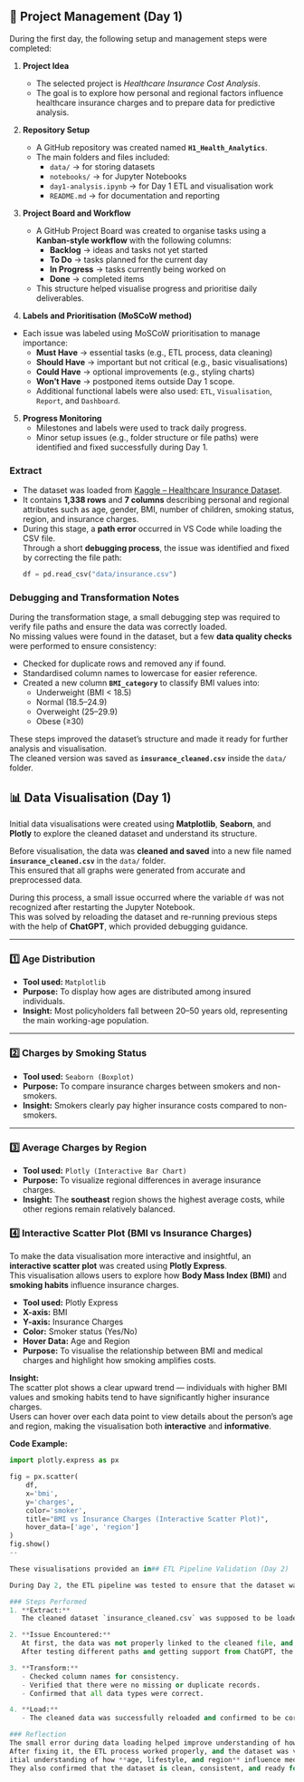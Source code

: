 ## 🧩 Project Management (Day 1)

During the first day, the following setup and management steps were completed:

1. **Project Idea**

   - The selected project is _Healthcare Insurance Cost Analysis_.
   - The goal is to explore how personal and regional factors influence healthcare insurance charges and to prepare data for predictive analysis.

2. **Repository Setup**

   - A GitHub repository was created named **`H1_Health_Analytics`**.
   - The main folders and files included:
     - `data/` → for storing datasets
     - `notebooks/` → for Jupyter Notebooks
     - `day1-analysis.ipynb` → for Day 1 ETL and visualisation work
     - `README.md` → for documentation and reporting

3. **Project Board and Workflow**

   - A GitHub Project Board was created to organise tasks using a **Kanban-style workflow** with the following columns:
     - **Backlog** → ideas and tasks not yet started
     - **To Do** → tasks planned for the current day
     - **In Progress** → tasks currently being worked on
     - **Done** → completed items
   - This structure helped visualise progress and prioritise daily deliverables.

4. **Labels and Prioritisation (MoSCoW method)**

- Each issue was labeled using MoSCoW prioritisation to manage importance:
  - **Must Have** → essential tasks (e.g., ETL process, data cleaning)
  - **Should Have** → important but not critical (e.g., basic visualisations)
  - **Could Have** → optional improvements (e.g., styling charts)
  - **Won’t Have** → postponed items outside Day 1 scope.
  - Additional functional labels were also used: `ETL`, `Visualisation`, `Report`, and `Dashboard`.

5. **Progress Monitoring**
   - Milestones and labels were used to track daily progress.
   - Minor setup issues (e.g., folder structure or file paths) were identified and fixed successfully during Day 1.

### **Extract**

- The dataset was loaded from [Kaggle – Healthcare Insurance Dataset](https://www.kaggle.com/datasets/willianoliveiragibin/healthcare-insurance).
- It contains **1,338 rows** and **7 columns** describing personal and regional attributes such as age, gender, BMI, number of children, smoking status, region, and insurance charges.
- During this stage, a **path error** occurred in VS Code while loading the CSV file.  
  Through a short **debugging process**, the issue was identified and fixed by correcting the file path:
  ```python
  df = pd.read_csv("data/insurance.csv")
  ```

### **Debugging and Transformation Notes**

During the transformation stage, a small debugging step was required to verify file paths and ensure the data was correctly loaded.  
No missing values were found in the dataset, but a few **data quality checks** were performed to ensure consistency:

- Checked for duplicate rows and removed any if found.
- Standardised column names to lowercase for easier reference.
- Created a new column **`BMI_category`** to classify BMI values into:
  - Underweight (BMI < 18.5)
  - Normal (18.5–24.9)
  - Overweight (25–29.9)
  - Obese (≥30)

These steps improved the dataset’s structure and made it ready for further analysis and visualisation.  
The cleaned version was saved as **`insurance_cleaned.csv`** inside the `data/` folder.

## 📊 Data Visualisation (Day 1)

Initial data visualisations were created using **Matplotlib**, **Seaborn**, and **Plotly** to explore the cleaned dataset and understand its structure.

Before visualisation, the data was **cleaned and saved** into a new file named **`insurance_cleaned.csv`** in the `data/` folder.  
This ensured that all graphs were generated from accurate and preprocessed data.

During this process, a small issue occurred where the variable `df` was not recognized after restarting the Jupyter Notebook.  
This was solved by reloading the dataset and re-running previous steps with the help of **ChatGPT**, which provided debugging guidance.

---

### 1️⃣ Age Distribution

- **Tool used:** `Matplotlib`
- **Purpose:** To display how ages are distributed among insured individuals.
- **Insight:** Most policyholders fall between 20–50 years old, representing the main working-age population.

---

### 2️⃣ Charges by Smoking Status

- **Tool used:** `Seaborn (Boxplot)`
- **Purpose:** To compare insurance charges between smokers and non-smokers.
- **Insight:** Smokers clearly pay higher insurance costs compared to non-smokers.

---

### 3️⃣ Average Charges by Region

- **Tool used:** `Plotly (Interactive Bar Chart)`
- **Purpose:** To visualize regional differences in average insurance charges.
- **Insight:** The **southeast** region shows the highest average costs, while other regions remain relatively balanced.

### 4️⃣ Interactive Scatter Plot (BMI vs Insurance Charges)

To make the data visualisation more interactive and insightful, an **interactive scatter plot** was created using **Plotly Express**.  
This visualisation allows users to explore how **Body Mass Index (BMI)** and **smoking habits** influence insurance charges.

- **Tool used:** Plotly Express
- **X-axis:** BMI
- **Y-axis:** Insurance Charges
- **Color:** Smoker status (Yes/No)
- **Hover Data:** Age and Region
- **Purpose:** To visualise the relationship between BMI and medical charges and highlight how smoking amplifies costs.

**Insight:**  
The scatter plot shows a clear upward trend — individuals with higher BMI values and smoking habits tend to have significantly higher insurance charges.  
Users can hover over each data point to view details about the person’s age and region, making the visualisation both **interactive** and **informative**.

**Code Example:**

```python
import plotly.express as px

fig = px.scatter(
    df,
    x='bmi',
    y='charges',
    color='smoker',
    title="BMI vs Insurance Charges (Interactive Scatter Plot)",
    hover_data=['age', 'region']
)
fig.show()
--

These visualisations provided an in## ETL Pipeline Validation (Day 2)

During Day 2, the ETL pipeline was tested to ensure that the dataset was accurate, consistent, and ready for analysis before creating advanced visualisations.

### Steps Performed
1. **Extract:**
   The cleaned dataset `insurance_cleaned.csv` was supposed to be loaded from the `data/` folder.

2. **Issue Encountered:**
   At first, the data was not properly linked to the cleaned file, and the notebook could not find the dataset.
   After testing different paths and getting support from ChatGPT, the problem was fixed by reloading the file correctly.

3. **Transform:**
   - Checked column names for consistency.
   - Verified that there were no missing or duplicate records.
   - Confirmed that all data types were correct.

4. **Load:**
   - The cleaned data was successfully reloaded and confirmed to be correct and ready for visualisation.

### Reflection
The small error during data loading helped improve understanding of how to manage file paths in Jupyter Notebook.
After fixing it, the ETL process worked properly, and the dataset was validated and ready for further analysis.
itial understanding of how **age, lifestyle, and region** influence medical insurance costs.
They also confirmed that the dataset is clean, consistent, and ready for deeper predictive analysis in the following phases.
```
